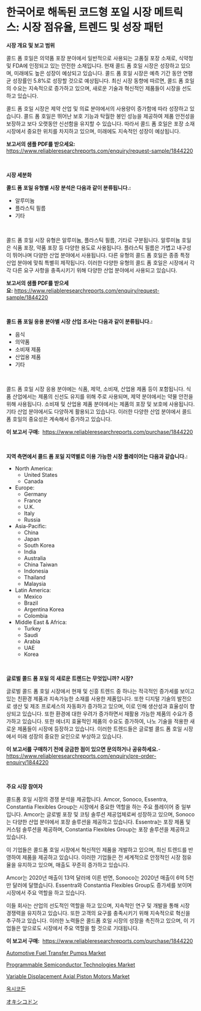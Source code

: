 <p><h1>한국어로 해독된 코드형 포일 시장 메트릭스: 시장 점유율, 트렌드 및 성장 패턴</h1></p><p><strong>시장 개요 및 보고 범위</strong></p>
<p><p>콜드 폼 호일은 의약품 포장 분야에서 일반적으로 사용되는 고품질 포장 소재로, 식약청 및 FDA에 인정되고 있는 안전한 소재입니다. 현재 콜드 폼 호일 시장은 성장하고 있으며, 미래에도 높은 성장이 예상되고 있습니다. 콜드 폼 호일 시장은 예측 기간 동안 연평균 성장률인 5.8%로 성장할 것으로 예상됩니다. 최신 시장 동향에 따르면, 콜드 폼 호일의 수요는 지속적으로 증가하고 있으며, 새로운 기술과 혁신적인 제품들이 시장을 선도하고 있습니다.</p><p>콜드 폼 호일 시장은 제약 산업 및 의료 분야에서의 사용량이 증가함에 따라 성장하고 있습니다. 콜드 폼 호일은 뛰어난 보호 기능과 탁월한 봉인 성능을 제공하여 제품 안전성을 보장하고 보다 오랫동안 신선함을 유지할 수 있습니다. 따라서 콜드 폼 호일은 포장 소재 시장에서 중요한 위치를 차지하고 있으며, 미래에도 지속적인 성장이 예상됩니다.</p></p>
<p><strong>보고서의 샘플 PDF를 받으세요:</strong> <a href="https://www.reliableresearchreports.com/enquiry/request-sample/1844220">https://www.reliableresearchreports.com/enquiry/request-sample/1844220</a></p>
<p>&nbsp;</p>
<p><strong>시장 세분화</strong></p>
<p><strong>콜드 폼 포일 유형별 시장 분석은 다음과 같이 분류됩니다.:</strong></p>
<p><ul><li>알루미늄</li><li>플라스틱 필름</li><li>기타</li></ul></p>
<p>&nbsp;</p>
<p><p>콜드 폼 호일 시장 유형은 알루미늄, 플라스틱 필름, 기타로 구분됩니다. 알루미늄 호일은 식품 포장, 약품 포장 등 다양한 용도로 사용됩니다. 플라스틱 필름은 가볍고 내구성이 뛰어나며 다양한 산업 분야에서 사용됩니다. 다른 유형의 콜드 폼 호일은 종종 특정 산업 분야에 맞춰 특별히 제작됩니다. 이러한 다양한 유형의 콜드 폼 호일은 시장에서 각각 다른 요구 사항을 충족시키기 위해 다양한 산업 분야에서 사용되고 있습니다.</p></p>
<p><strong>보고서의 샘플 PDF를 받으세요:</strong>&nbsp;<a href="https://www.reliableresearchreports.com/enquiry/request-sample/1844220">https://www.reliableresearchreports.com/enquiry/request-sample/1844220</a></p>
<p>&nbsp;</p>
<p><strong> 콜드 폼 포일 응용 분야별 시장 산업 조사는 다음과 같이 분류됩니다.:</strong></p>
<p><ul><li>음식</li><li>의약품</li><li>소비재 제품</li><li>산업용 제품</li><li>기타</li></ul></p>
<p>&nbsp;</p>
<p><p>콜드 폼 호일 시장 응용 분야에는 식품, 제약, 소비재, 산업용 제품 등이 포함됩니다. 식품 산업에서는 제품의 신선도 유지를 위해 주로 사용되며, 제약 분야에서는 약물 안전을 위해 사용됩니다. 소비재 및 산업용 제품 분야에서는 제품의 포장 및 보호에 사용됩니다. 기타 산업 분야에서도 다양하게 활용되고 있습니다. 이러한 다양한 산업 분야에서 콜드 폼 호일의 중요성은 계속해서 증가하고 있습니다.</p></p>
<p><strong>이 보고서 구매:</strong>&nbsp; <a href="https://www.reliableresearchreports.com/purchase/1844220">https://www.reliableresearchreports.com/purchase/1844220</a></p>
<p>&nbsp;</p>
<p><strong>지역 측면에서 콜드 폼 포일 지역별로 이용 가능한 시장 플레이어는 다음과 같습니다.:</strong></p>
<p><ul>
    <li>
        North America:
        <ul>
            <li>United States</li>
            <li>Canada</li>
        </ul>
    </li>
    <li>
        Europe:
        <ul>
            <li>Germany</li>
            <li>France</li>
            <li>U.K.</li>
            <li>Italy</li>
            <li>Russia</li>
        </ul>
    </li>
    <li>
        Asia-Pacific:
        <ul>
            <li>China</li>
            <li>Japan</li>
            <li>South Korea</li>
            <li>India</li>
            <li>Australia</li>
            <li>China Taiwan</li>
            <li>Indonesia</li>
            <li>Thailand</li>
            <li>Malaysia</li>
        </ul>
    </li>
    <li>
        Latin America:
        <ul>
            <li>Mexico</li>
            <li>Brazil</li>
            <li>Argentina Korea</li>
            <li>Colombia</li>
        </ul>
    </li>
    <li>
        Middle East & Africa:
        <ul>
            <li>Turkey</li>
            <li>Saudi</li>
            <li>Arabia</li>
            <li>UAE</li>
            <li>Korea</li>
        </ul>
    </li>
    </ul></p>
<p>&nbsp;</p>
<p><strong>글로벌 콜드 폼 포일 의 새로운 트렌드는 무엇입니까? 시장?</strong></p>
<p><p>글로벌 콜드 폼 호일 시장에서 현재 및 신흥 트렌드 중 하나는 적극적인 증가세를 보이고 있는 친환경 제품과 지속가능한 소재를 사용한 제품입니다. 또한 디지털 기술의 발전으로 생산 및 제조 프로세스의 자동화가 증가하고 있으며, 이로 인해 생산성과 효율성이 향상되고 있습니다. 또한 환경에 대한 우려가 증가하면서 재활용 가능한 제품의 수요가 증가하고 있습니다. 또한 에너지 효율적인 제품의 수요도 증가하여, 나노 기술을 적용한 새로운 제품들이 시장에 등장하고 있습니다. 이러한 트렌드들은 글로벌 콜드 폼 호일 시장에서 미래 성장의 중요한 요인으로 부상하고 있습니다.</p></p>
<p><strong>이 보고서를 구매하기 전에 궁금한 점이 있으면 문의하거나 공유하세요.</strong>- <a href="https://www.reliableresearchreports.com/enquiry/pre-order-enquiry/1844220">https://www.reliableresearchreports.com/enquiry/pre-order-enquiry/1844220</a></p>
<p>&nbsp;</p>
<p><strong>주요 시장 참여자</strong></p>
<p><p>콜드폼 호일 시장의 경쟁 분석을 제공합니다. Amcor, Sonoco, Essentra, Constantia Flexibles Group는 시장에서 중요한 역할을 하는 주요 플레이어 중 일부입니다. Amcor는 글로벌 포장 및 코팅 솔루션 제공업체로써 성장하고 있으며, Sonoco는 다양한 산업 분야에서 포장 솔루션을 제공하고 있습니다. Essentra는 포장 제품 및 커스텀 솔루션을 제공하며, Constantia Flexibles Group는 포장 솔루션을 제공하고 있습니다. </p><p>이 기업들은 콜드폼 호일 시장에서 혁신적인 제품을 개발하고 있으며, 최신 트렌드를 반영하여 제품을 제공하고 있습니다. 이러한 기업들은 전 세계적으로 안정적인 시장 점유율을 유지하고 있으며, 매출도 꾸준히 증가하고 있습니다.</p><p>Amcor는 2020년 매출이 13억 달러에 이른 반면, Sonoco는 2020년 매출이 6억 5천만 달러에 달했습니다. Essentra와 Constantia Flexibles Group도 증가세를 보이며 시장에서 주요 역할을 하고 있습니다.</p><p>이들 회사는 산업의 선도적인 역할을 하고 있으며, 지속적인 연구 및 개발을 통해 시장 경쟁력을 유지하고 있습니다. 또한 고객의 요구를 충족시키기 위해 지속적으로 혁신을 추구하고 있습니다. 이러한 노력들은 콜드폼 호일 시장의 성장을 촉진하고 있으며, 이 기업들은 앞으로도 시장에서 주요 역할을 할 것으로 기대됩니다.</p></p>
<p><strong>이 보고서 구매:</strong>&nbsp;&nbsp;<a href="https://www.reliableresearchreports.com/purchase/1844220">https://www.reliableresearchreports.com/purchase/1844220</a></p>
<p><p><a href="https://issuu.com/reportprime-2/docs/automotive-fuel-transfer-pumps-market-size-2030.pp">Automotive Fuel Transfer Pumps Market</a></p><p><a href="https://github.com/Krish2023na/Market-Research-Report-List-3/blob/main/programmable-semiconductor-technologies-market.md">Programmable Semiconductor Technologies Market</a></p><p><a href="https://github.com/RickHolmes3/Market-Research-Report-List-3/blob/main/variable-displacement-axial-piston-motors-market.md">Variable Displacement Axial Piston Motors Market</a></p><p><a href="https://github.com/vs10l4sfg5c/Market-Research-Report-List-1/blob/main/3929548185505.md">옥시코돈</a></p><p><a href="https://github.com/cnnriuez22368/Market-Research-Report-List-1/blob/main/5593880185510.md">オキシコドン</a></p></p>
